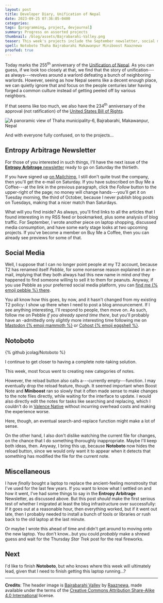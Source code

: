 ```yaml
---
layout: post
title: Developer Diary, Unification of Nepal
date: 2023-09-25 07:36:05-0400
categories:
tags: [programming, project, devjournal]
summary: Progress on assorted projects
thumbnail: /blog/assets/Bajrabarahi-Valley.png
teaser: This week's projects include the September newsletter, social media changes, Notoboto, and (less interesting) a new laptop.
spell: Notoboto Thaha Bajrabarahi Makawanpur Miniboost Raaznewa
proofed: true
---
```


Today marks the 255<sup>th</sup> anniversary of the [Unification of Nepal](https://en.wikipedia.org/wiki/Unification_of_Nepal).  As you can guess, if we look too closely at that, we find that the story of unification---as always---revolves around a warlord defeating a bunch of neighboring warlords.  However, seeing as how Nepal seems like a decent enough place, we can quietly ignore that and focus on the people centuries later having forged a common culture instead of getting peeled off by various neighbors.

If that seems like too much, we also have the 234<sup>th</sup> anniversary of the approval (not ratification) of the [United States Bill of Rights](https://en.wikipedia.org/wiki/United_States_Bill_of_Rights).

![A panoramic view of Thaha municipality-6, Bajrabarahi, Makawanpur, Nepal](/blog/assets/Bajrabarahi-Valley.png "I don't even know where to begin...")

And with everyone fully confused, on to the projects...

## Entropy Arbitrage Newsletter

For those of you interested in such things, I'll have the next issue of the [**Entropy Arbitrage** newsletter](https://www.buymeacoffee.com/jcolag) ready to go on Saturday the thirtieth.

If you have signed up [on Mailchimp](https://entropy-arbitrage.mailchimpsites.com/), I still don't quite trust the company, then you'll get the e-mail on Saturday.  If you have subscribed on Buy Me a Coffee---at the link in the previous paragraph, click the *Follow* button to the upper-right of the page; no money will change hands---you'll get it on Tuesday morning, the third of October, because I never publish blog posts on Tuesdays, making that a nicer match than Saturdays.

What will you find inside?  As always, you'll find links to all the articles that I found interesting in my RSS feed or bookmarked, plus some analysis of blog traffic.  For September, I wrote another piece on laptop shopping, discussed media consumption, and have some early stage looks at two upcoming projects.  If you've become a member on Buy Me a Coffee, then you can already see previews for some of that.

## Social Media

Well, I suppose that I can no longer point people at my T2 account, because T2 has renamed itself *Pebble*, for some nonsense reason explained in an e-mail, implying that they both always had this new name in mind *and* they happened to find someone willing to sell it to them for peanuts.  Anyway, if you use Pebble as your preferred social media platform, you can [find me {% emoji pebble %} there](https://pebble.is/jcolag).

You all know how this goes, by now, and it hasn't changed from my existing T2 policy:  I show up there when I need to post a blog announcement.  If I see anything interesting, I'll respond to people, then move on.  As such, follow me on Pebble *if you already spend time there*, but you'll probably have an -admittedly only *slightly* more interesting time following me on [Mastodon {% emoji mammoth %}](https://mastodon.social/@jcolag/) or [Cohost {% emoji eggshell %}](https://cohost.org/jcolag).

## Notoboto

{% github jcolag/Notoboto %}

I continue to get closer to having a complete note-taking solution.

This week, most focus went to creating new categories of notes.

However, the reload button also calls a---currently empty---function.  I may eventually drop the reload feature, though.  It seemed important when Boost Note and **Miniboost** ran so slowly that it often made sense to make changes to the note files directly, while waiting for the interface to update.  I would also directly edit the notes for tasks like searching and replacing, which I couldn't do in [Valence Native](https://github.com/valence-native/valence-native) without incurring overhead costs and making the experience worse.

Here, though, an eventual search-and-replace function might make a lot of sense.

On the other hand, I also don't dislike watching the current file for changes, on the chance that I do something thoroughly inappropriate.  Maybe I'll keep both ideas, then.  Anyway, I bring this up, because **Notoboto** now hides the reload button, since we would only want it to appear when it detects that something has modified the file for the current note.

## Miscellaneous

I have *finally* bought a laptop to replace the ancient-feeling monstrosity that I've used for the last few years.  If you want to know what I settled on and how it went, I've had some things to say in the **Entropy Arbitrage** Newsletter, as discussed above.  But this post *should* make the first serious test of whether I migrated at least the blog infrastructure over successfully:  If it goes out at a reasonable hour, then everything worked, but if it went out late, then I probably needed to install a bunch of tools or libraries *or* rush back to the old laptop at the last minute.

Or maybe I wrote this ahead of time and didn't get around to moving onto the new laptop.  You don't know...but you could *probably* make a shrewd guess and wait for the Thursday *Star Trek* post for the real fireworks.

## Next

I'd like to finish **Notoboto**, but who knows where this week will ultimately lead, given that I need to finish getting this laptop running...?

* * *

**Credits**:  The header image is [Bajrabarahi Valley](https://commons.wikimedia.org/wiki/File:Iximch%C3%A9.JPG) by [Raaznewa](https://commons.wikimedia.org/w/index.php?title=User:Raaznewa&action=edit&redlink=1), made available under the terms of the [Creative Commons Attribution Share-Alike 4.0 International](https://creativecommons.org/licenses/by-sa/4.0/deed.en) license.
